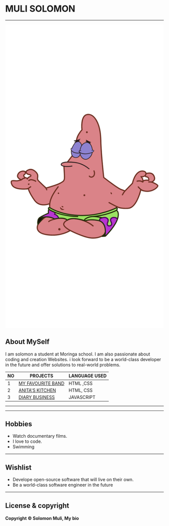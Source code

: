 <!-- About Myself -->
# MULI SOLOMON
---

![image](patrick.png)


<!-- my bio -->
## About MySelf

I am solomon a student at Moringa school. I am also passionate about coding and creation Websites. i look forward to be a world-class developer in the future and offer solutions to real-world problems.

|NO |PROJECTS| LANGUAGE USED|
| ---| ---|---|
|1|[MY FAVOURITE BAND](https://solomonmuli.github.io/Favourite-Band/)|HTML ,CSS|
|2|[ANITA'S KITCHEN](https://solomonmuli.github.io/anita-kitchen/)|HTML, CSS|
|3|[DIARY BUSINESS](https://solomonmuli.github.io/Diary-Business/)|JAVASCRIPT|

---

---

<!-- Info about my hobbies -->
## Hobbies

- Watch documentary films.
- I love to code.
- Swimming
---

## Wishlist

- Develope open-source software that will live on their own.
- Be a world-class software engineer in the future

---




<!-- License info -->

## License & copyright

#### Copyright © Solomon Muli, My bio 








